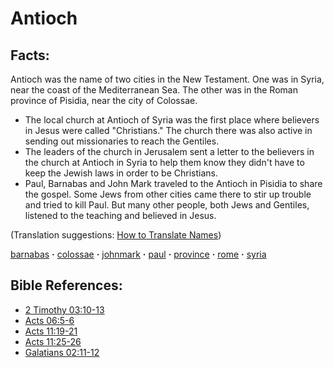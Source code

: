 # Antioch #

## Facts: ##

Antioch was the name of two cities in the New Testament. One was in Syria, near the coast of the Mediterranean Sea. The other was in the Roman province of Pisidia, near the city of Colossae.

* The local church at Antioch of Syria was the first place where believers in Jesus were called "Christians." The church there was also active in sending out missionaries to reach the Gentiles.
* The leaders of the church in Jerusalem sent a letter to the believers in the church at Antioch in Syria to help them know they didn't have to keep the Jewish laws in order to be Christians.
* Paul, Barnabas and John Mark traveled to the Antioch in Pisidia to share the gospel. Some Jews from other cities came there to stir up trouble and tried to kill Paul. But many other people, both Jews and Gentiles, listened to the teaching and believed in Jesus.

(Translation suggestions: [How to Translate Names](https://git.door43.org/Door43/en-ta-translate-vol1/src/master/content/translate_names.md))

[barnabas](../other/barnabas.md) **·** [colossae](../other/colossae.md) **·** [johnmark](../other/johnmark.md) **·** [paul](../other/paul.md) **·** [province](../other/province.md) **·** [rome](../other/rome.md) **·** [syria](../other/syria.md)   

## Bible References: ##

* [2 Timothy 03:10-13](https://door43.org/en/bible/notes/2ti/03/10)
* [Acts 06:5-6](https://door43.org/en/bible/notes/act/06/05)
* [Acts 11:19-21](https://door43.org/en/bible/notes/act/11/19)
* [Acts 11:25-26](https://door43.org/en/bible/notes/act/11/25)
* [Galatians 02:11-12](https://door43.org/en/bible/notes/gal/02/11)
